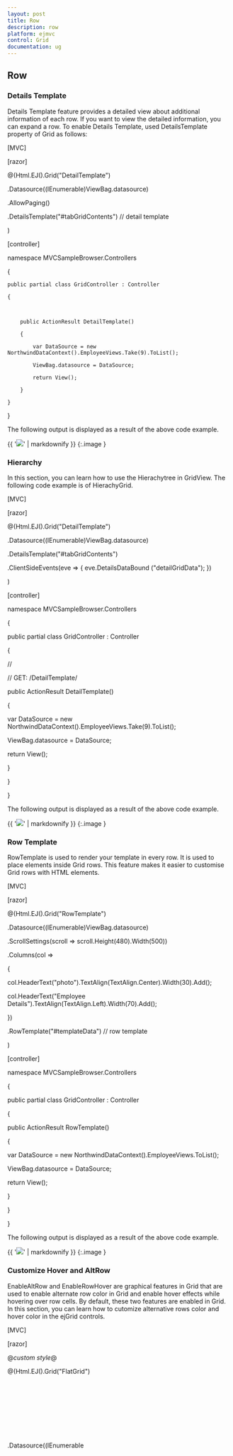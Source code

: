 ```yaml
---
layout: post
title: Row
description: row
platform: ejmvc
control: Grid
documentation: ug
---
```


## Row

### Details Template

Details Template feature provides a detailed view about additional information of each row. If you want to view the detailed information, you can expand a row. To enable Details Template, used DetailsTemplate property of Grid as follows:



[MVC]

[razor]



<script id="tabGridContents" type="text/x-jsrender">

    <div id="contact{{:EmployeeID}}" style="font-weight:bold; padding:5px;">

        <div id="cont">

            contact:{{:Address}}<br />

            city:{{:City}}<br />

            Country:{{:Country}}<br />

            phone:{{:HomePhone}}<br />

        </div>

    </div>

</script>

@(Html.EJ().Grid<EmployeeView>("DetailTemplate")

.Datasource((IEnumerable<object>)ViewBag.datasource)

.AllowPaging()

   .DetailsTemplate("#tabGridContents") // detail template

 )



[controller]



namespace MVCSampleBrowser.Controllers

{

    public partial class GridController : Controller

    {



        public ActionResult DetailTemplate()

        {

            var DataSource = new NorthwindDataContext().EmployeeViews.Take(9).ToList();

            ViewBag.datasource = DataSource;

            return View();

        }

    }

}







The following output is displayed as a result of the above code example.



{{ '![](Row_images/Row_img1.png)' | markdownify }}
{:.image }




### Hierarchy



In this section, you can learn how to use the Hierachytree in GridView. The following code example is of HierachyGrid.



[MVC]

[razor]



@(Html.EJ().Grid<EmployeeView>("DetailTemplate")

.Datasource((IEnumerable<object>)ViewBag.datasource)

.DetailsTemplate("#tabGridContents")

.ClientSideEvents(eve => { eve.DetailsDataBound ("detailGridData"); })

)



<script src="~/Scripts/jsondata.min.js"></script>

<script id="tabGridContents" type="text/x-jsrender">

<div class="tabcontrol" id="Test">

<div id="detailGrid">

</div>

<label id="employeeDet" style="display: none">{{:EmployeeID}}</label>

</div>

</script>

<script type="text/javascript">

function detailGridData(e) {

var filteredData = e.detailsElement.find("#employeeDet").text();

// the datasource "window.ordersView" is referred from jsondata.min.js

var data = ej.DataManager(window.ordersView).executeLocal(ej.Query().where("EmployeeID", "equal", parseInt(filteredData), true));

e.detailsElement.find("#detailGrid").ejGrid({

dataSource: data,



});



}

</script>



[controller]





namespace MVCSampleBrowser.Controllers

{

public partial class GridController : Controller

{

//

// GET: /DetailTemplate/



public ActionResult DetailTemplate()

{

var DataSource = new NorthwindDataContext().EmployeeViews.Take(9).ToList();

ViewBag.datasource = DataSource;

return View();

}



}

}





The following output is displayed as a result of the above code example.



{{ '![](Row_images/Row_img2.png)' | markdownify }}
{:.image }


### Row Template

RowTemplate is used to render your template in every row. It is used to place elements inside Grid rows. This feature makes it easier to customise Grid rows with HTML elements.



[MVC]

[razor]



<script id="templateData" type="text/x-jsrender">

<tr>

<td class="photo">

<img style="width:130px;height: 160px" src="http://js.syncfusion.com/demos/web/themes/images/Employees//{{:EmployeeID}}.png" alt="{{:EmployeeID}}" />

</td>

<td class="details">

<table class="CardTable" cellpadding="3" cellspacing="6">

<colgroup>

<col width="50%">

<col width="50%">

</colgroup>

<tbody>

<tr>

<td class="CardHeader">First Name: </td>

<td style="padding:20px">{{:FirstName}} </td>

</tr>

<tr>



<td class="CardHeader">

Birth Date:

</td>

<td style="padding:20px">

{{:BirthDate.toLocaleDateString()}}

</td>

</tr>

<tr>



<td class="CardHeader">

Hire Date:

</td>

<td style="padding:20px">

{{:HireDate.toLocaleDateString()}}

</td>

</tr>

</tbody>

</table>

</td>

</tr>

</script>

<style>

.CardHeader {

font-weight:bold;

font-size:14px;

padding:20px;

}

</style>



@(Html.EJ().Grid<EmployeeView>("RowTemplate")

.Datasource((IEnumerable<object>)ViewBag.datasource)

.ScrollSettings(scroll => scroll.Height(480).Width(500))

.Columns(col =>

{

col.HeaderText("photo").TextAlign(TextAlign.Center).Width(30).Add();

col.HeaderText("Employee Details").TextAlign(TextAlign.Left).Width(70).Add();

})

.RowTemplate("#templateData")    // row template

)



[controller]





namespace MVCSampleBrowser.Controllers

{

public partial class GridController : Controller

{



public ActionResult RowTemplate()

{

var DataSource = new NorthwindDataContext().EmployeeViews.ToList();

ViewBag.datasource = DataSource;

return View();

}



}

}





The following output is displayed as a result of the above code example.



{{ '![](Row_images/Row_img3.png)' | markdownify }}
{:.image }


### Customize Hover and AltRow 

EnableAltRow and EnableRowHover are graphical features in Grid that are used to enable alternate row color in Grid and enable hover effects while hovering over row cells. By default, these two features are enabled in Grid. In this section, you can learn how to cutomize alternative rows color and hover color in the ejGrid controls.





[MVC]

[razor]



@*custom style*@

<style>

.e-grid .e-alt_row {

        background-color: lightgreen !important;

    }



.e-grid .e-hover {

        background: black !important;

    }

</style>



@(Html.EJ().Grid<OrdersView>("FlatGrid")

.Datasource((IEnumerable<object>)ViewBag.datasource)

    .AllowPaging()

    .PageSettings(page => page.PageSize(5))

.EnableAltRow (true)

    .EnableRowHover(true)

    )



[controller]



namespace MVCSampleBrowser.Controllers

{

    public partial class GridController : Controller

    {

        public ActionResult Default()

        {

            var DataSource = new NorthwindDataContext().OrdersViews.ToList();

            ViewBag.datasource = DataSource;

            return View();

        }

    }

}





The following output is displayed as a result of the above code example.



{{ '![](Row_images/Row_img4.png)' | markdownify }}
{:.image }


